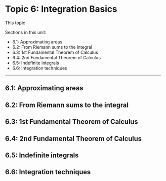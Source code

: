 # Topic 6: Integration Basics

This topic 

Sections in this unit: 
- 6.1: Approximating areas
- 6.2: From Riemann sums to the integral
- 6.3: 1st Fundamental Theorem of Calculus
- 6.4: 2nd Fundamental Theorem of Calculus
- 6.5: Indefinite integrals
- 6.6: Integration techniques

---
## 6.1: Approximating areas

## 6.2: From Riemann sums to the integral

## 6.3: 1st Fundamental Theorem of Calculus

## 6.4: 2nd Fundamental Theorem of Calculus

## 6.5: Indefinite integrals

## 6.6: Integration techniques
